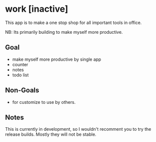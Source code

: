 # work [inactive]
This app is to make a one stop shop for all important tools in office. 

NB: Its primarily building to make myself more productive. 

## Goal
- make myself more productive by single app
- counter
- notes
- todo list

## Non-Goals
- for customize to use by others.

## Notes
This is currently in development, so I wouldn't recomment you to try the release builds. Mostly they will not be stable.
